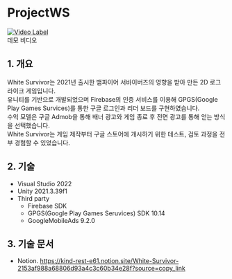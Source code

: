 # ProjectWS

[![Video Label](http://img.youtube.com/vi/bjz68-HM9dM/0.jpg)](https://youtu.be/bjz68-HM9dM)</br>
데모 비디오</br>

## 1. 개요
White Survivor는 2021년 출시한 뱀파이어 서바이버즈의 영향을 받아 만든 2D 로그라이크 게임입니다.</br>
유니티를 기반으로 개발되었으며 Firebase의 인증 서비스를 이용해 GPGS(Google Play Games Survices)를 통한 구글 로그인과 리더 보드를 구현하였습니다.</br>
수익 모델은 구글 Admob을 통해 배너 광고와 게임 종료 후 전면 광고를 통해 얻는 방식을 선택했습니다.</br>
White Survivor는 게임 제작부터 구글 스토어에 개시하기 위한 테스트, 검토 과정을 전부 경험할 수 있었습니다.</br>

## 2. 기술
- Visual Studio 2022
- Unity 2021.3.39f1
- Third party
  - Firebase SDK
  - GPGS(Google Play Games Seruvices) SDK 10.14
  - GoogleMobileAds 9.2.0

## 3. 기술 문서
- Notion. https://kind-rest-e61.notion.site/White-Survivor-2153af988a68806d93a4c3c60b34e28f?source=copy_link
